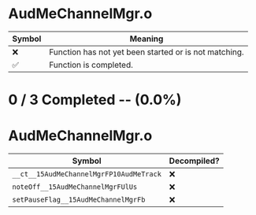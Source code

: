 # AudMeChannelMgr.o
| Symbol | Meaning 
| ------------- | ------------- 
| :x: | Function has not yet been started or is not matching. 
| :white_check_mark: | Function is completed. 


# 0 / 3 Completed -- (0.0%)
# AudMeChannelMgr.o
| Symbol | Decompiled? |
| ------------- | ------------- |
| `__ct__15AudMeChannelMgrFP10AudMeTrack` | :x: |
| `noteOff__15AudMeChannelMgrFUlUs` | :x: |
| `setPauseFlag__15AudMeChannelMgrFb` | :x: |
